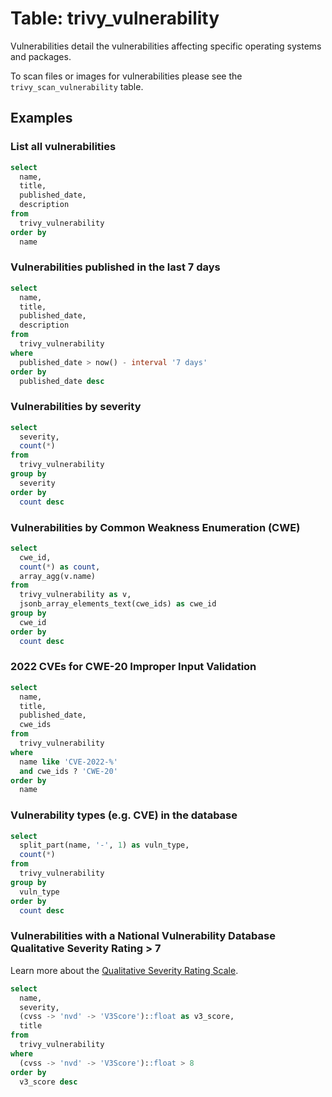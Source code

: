 # Table: trivy_vulnerability

Vulnerabilities detail the vulnerabilities affecting specific operating systems and packages.

To scan files or images for vulnerabilities please see the `trivy_scan_vulnerability` table.

## Examples

### List all vulnerabilities

```sql
select
  name,
  title,
  published_date,
  description
from
  trivy_vulnerability
order by
  name
```

### Vulnerabilities published in the last 7 days

```sql
select
  name,
  title,
  published_date,
  description
from
  trivy_vulnerability
where
  published_date > now() - interval '7 days'
order by
  published_date desc
```

### Vulnerabilities by severity

```sql
select
  severity,
  count(*)
from
  trivy_vulnerability
group by
  severity
order by
  count desc
```

### Vulnerabilities by Common Weakness Enumeration (CWE)

```sql
select
  cwe_id,
  count(*) as count,
  array_agg(v.name)
from
  trivy_vulnerability as v,
  jsonb_array_elements_text(cwe_ids) as cwe_id
group by
  cwe_id
order by
  count desc
```

### 2022 CVEs for CWE-20 Improper Input Validation

```sql
select
  name,
  title,
  published_date,
  cwe_ids
from
  trivy_vulnerability
where
  name like 'CVE-2022-%'
  and cwe_ids ? 'CWE-20'
order by
  name
```

### Vulnerability types (e.g. CVE) in the database

```sql
select
  split_part(name, '-', 1) as vuln_type,
  count(*)
from
  trivy_vulnerability
group by
  vuln_type
order by
  count desc
```

### Vulnerabilities with a National Vulnerability Database Qualitative Severity Rating > 7

Learn more about the [Qualitative Severity Rating Scale](https://www.first.org/cvss/v3.0/specification-document#Qualitative-Severity-Rating-Scale).

```sql
select
  name,
  severity,
  (cvss -> 'nvd' -> 'V3Score')::float as v3_score,
  title
from
  trivy_vulnerability
where
  (cvss -> 'nvd' -> 'V3Score')::float > 8
order by
  v3_score desc
```
